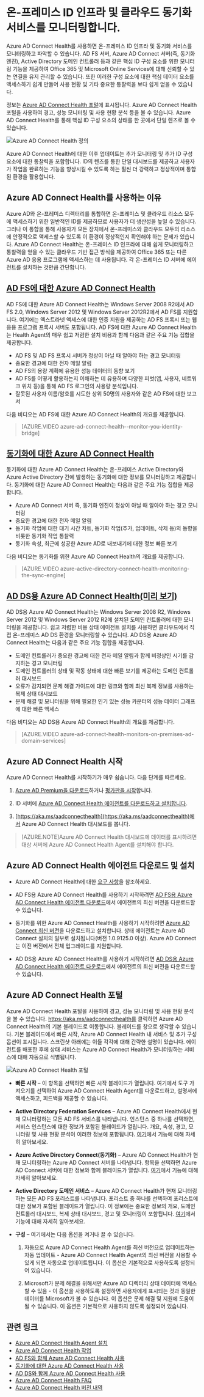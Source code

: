 <properties
	pageTitle="클라우드에서 온-프레미스 ID 인프라 모니터링"
	description="사용되는 항목 및 이유를 설명하는 Azure AD Connect 상태 페이지입니다."
	services="active-directory"
	documentationCenter=""
	authors="karavar"
	manager="femila"
	editor="karavar"/>

<tags
	ms.service="active-directory"
	ms.workload="identity"
	ms.tgt_pltfrm="na"
	ms.devlang="na"
	ms.topic="get-started-article"
	ms.date="07/14/2016"
	ms.author="vakarand"/>

# 온-프레미스 ID 인프라 및 클라우드 동기화 서비스를 모니터링합니다.

Azure AD Connect Health를 사용하면 온-프레미스 ID 인프라 및 동기화 서비스를 모니터링하고 파악할 수 있습니다. AD FS 서버, Azure AD Connect 서버(즉, 동기화 엔진), Active Directory 도메인 컨트롤러 등과 같은 핵심 ID 구성 요소를 위한 모니터링 기능을 제공하여 Office 365 및 Microsoft Online Services에 대해 신뢰할 수 있는 연결을 유지 관리할 수 있습니다. 또한 이러한 구성 요소에 대한 핵심 데이터 요소를 액세스하기 쉽게 만들어 사용 현황 및 기타 중요한 통찰력을 보다 쉽게 얻을 수 있습니다.

정보는 [Azure AD Connect Health 포털](https://aka.ms/aadconnecthealth)에 표시됩니다. Azure AD Connect Health 포털을 사용하여 경고, 성능 모니터링 및 사용 현황 분석 등을 볼 수 있습니다. Azure AD Connect Health를 통해 핵심 ID 구성 요소의 상태를 한 곳에서 단일 렌즈로 볼 수 있습니다.

![Azure AD Connect Health 정의](./media/active-directory-aadconnect-health/aadconnecthealth2.png)

Azure AD Connect Health에 대한 이후 업데이트는 추가 모니터링 및 추가 ID 구성 요소에 대한 통찰력을 포함합니다. ID의 렌즈를 통한 단일 대시보드를 제공하고 사용자가 작업을 완료하는 기능을 향상시킬 수 있도록 하는 훨씬 더 강력하고 정상적이며 통합된 환경을 활용합니다.

<!-- <center>![What is Azure AD Connect Health](./media/active-directory-aadconnect-health/logo1.png)</center> -->

## Azure AD Connect Health를 사용하는 이유

Azure AD와 온-프레미스 디렉터리를 통합하면 온-프레미스 및 클라우드 리소스 모두에 액세스하기 위한 일반적인 ID를 제공하므로 사용자가 더 생산성을 높일 수 있습니다. 그러나 이 통합을 통해 사용자가 모든 장치에서 온-프레미스와 클라우드 모두의 리소스에 안정적으로 액세스할 수 있도록 이 환경이 정상적인지 확인해야 하는 문제가 있습니다. Azure AD Connect Health는 온-프레미스 ID 인프라에 대해 쉽게 모니터링하고 통찰력을 얻을 수 있는 클라우드 기반 접근 방식을 제공하여 Office 365 또는 다른 Azure AD 응용 프로그램에 액세스하는 데 사용됩니다. 각 온-프레미스 ID 서버에 에이전트를 설치하는 것만큼 간단합니다.

## [AD FS에 대한 Azure AD Connect Health](active-directory-aadconnect-health-adfs.md)

AD FS에 대한 Azure AD Connect Health는 Windows Server 2008 R2에서 AD FS 2.0, Windows Server 2012 및 Windows Server 2012R2에서 AD FS를 지원합니다. 여기에는 엑스트라넷 액세스에 대한 인증 지원을 제공하는 AD FS 프록시 또는 웹 응용 프로그램 프록시 서버도 포함됩니다. AD FS에 대한 Azure AD Connect Health는 Health Agent의 매우 쉽고 저렴한 설치 비용과 함께 다음과 같은 주요 기능 집합을 제공합니다.

- AD FS 및 AD FS 프록시 서버가 정상이 아닐 때 알아야 하는 경고 모니터링
- 중요한 경고에 대한 전자 메일 알림
- AD FS의 용량 계획에 유용한 성능 데이터의 동향 보기
- AD FS를 어떻게 활용하는지 이해하는 데 유용하며 다양한 피벗(앱, 사용자, 네트워크 위치 등)을 통해 AD FS 로그인의 사용량 분석입니다.
- 잘못된 사용자 이름/암호를 시도한 상위 50명의 사용자와 같은 AD FS에 대한 보고서

다음 비디오는 AD FS에 대한 Azure AD Connect Health의 개요를 제공합니다.

> [AZURE.VIDEO azure-ad-connect-health--monitor-you-identity-bridge]

## [동기화에 대한 Azure AD Connect Health](active-directory-aadconnect-health-sync.md)

동기화에 대한 Azure AD Connect Health는 온-프레미스 Active Directory와 Azure Active Directory 간에 발생하는 동기화에 대한 정보를 모니터링하고 제공합니다. 동기화에 대한 Azure AD Connect Health는 다음과 같은 주요 기능 집합을 제공합니다.

- Azure AD Connect 서버 즉, 동기화 엔진이 정상이 아닐 때 알아야 하는 경고 모니터링
- 중요한 경고에 대한 전자 메일 알림
- 동기화 작업에 대한 대기 시간 차트, 동기화 작업(추가, 업데이트, 삭제 등)의 동향을 비롯한 동기화 작업 통찰력
- 동기화 속성, 최근에 성공한 Azure AD로 내보내기에 대한 정보 빠른 보기

다음 비디오는 동기화를 위한 Azure AD Connect Health의 개요를 제공합니다.

>[AZURE.VIDEO azure-active-directory-connect-health-monitoring-the-sync-engine]

## [AD DS용 Azure AD Connect Health(미리 보기)](active-directory-aadconnect-health-adds.md)

AD DS용 Azure AD Connect Health는 Windows Server 2008 R2, Windows Server 2012 및 Windows Server 2012 R2에 설치된 도메인 컨트롤러에 대한 모니터링을 제공합니다. 쉽고 저렴한 비용 상태 에이전트 설치를 사용하면 클라우드에서 직접 온-프레미스 AD DS 환경을 모니터링할 수 있습니다. AD DS용 Azure AD Connect Health는 다음과 같은 주요 기능 집합을 제공합니다.

- 도메인 컨트롤러가 중요한 경고에 대한 전자 메일 알림과 함께 비정상인 시기를 감지하는 경고 모니터링
- 도메인 컨트롤러의 상태 및 작동 상태에 대한 빠른 보기를 제공하는 도메인 컨트롤러 대시보드
- 오류가 감지되면 문제 해결 가이드에 대한 링크와 함께 최신 복제 정보를 사용하는 복제 상태 대시보드
- 문제 해결 및 모니터링을 위해 필요한 인기 있는 성능 카운터의 성능 데이터 그래프에 대한 빠른 액세스

다음 비디오는 AD DS용 Azure AD Connect Health의 개요를 제공합니다.

>[AZURE.VIDEO azure-ad-connect-health-monitors-on-premises-ad-domain-services]

## Azure AD Connect Health 시작
Azure AD Connect Health를 시작하기가 매우 쉽습니다. 다음 단계를 따르세요.

1. [Azure AD Premium을 다운로드](active-directory-get-started-premium.md)하거나 [평가판을 시작](https://azure.microsoft.com/trial/get-started-active-directory/)합니다.

2. ID 서버에 [Azure AD Connect Health 에이전트를 다운로드하고 설치합니다](#download-and-install-azure-ad-connect-health-agent).

3. [https://aka.ms/aadconnecthealth](https://aka.ms/aadconnecthealth)에서 Azure AD Connect Health 대시보드를 봅니다.

>[AZURE.NOTE]Azure AD Connect Health 대시보드에 데이터를 표시하려면 대상 서버에 Azure AD Connect Health Agent를 설치해야 합니다.

## Azure AD Connect Health 에이전트 다운로드 및 설치

- Azure AD Connect Health에 대한 [요구 사항](active-directory-aadconnect-health-agent-install.md#Requirements)을 참조하세요.

- AD FS용 Azure AD Connect Health를 사용하기 시작하려면 [AD FS용 Azure AD Connect Health 에이전트 다운로드](http://go.microsoft.com/fwlink/?LinkID=518973)에서 에이전트의 최신 버전을 다운로드할 수 있습니다. [](active-directory-aadconnect-health-agent-install.md#installing-the-azure-ad-connect-health-agent-for-ad-fs)

- 동기화를 위한 Azure AD Connect Health를 사용하기 시작하려면 [Azure AD Connect 최신 버전](http://go.microsoft.com/fwlink/?linkid=615771)을 다운로드하고 설치합니다. 상태 에이전트는 Azure AD Connect 설치의 일부로 설치됩니다(버전 1.0.9125.0 이상). Azure AD Connect는 이전 버전에서 전체 업그레이드를 지원합니다.

- AD DS용 Azure AD Connect Health를 사용하기 시작하려면 [AD DS용 Azure AD Connect Health 에이전트 다운로드](http://go.microsoft.com/fwlink/?LinkID=820540)에서 에이전트의 최신 버전을 다운로드할 수 있습니다. [](active-directory-aadconnect-health-agent-install.md#installing-the-azure-ad-connect-health-agent-for-ad-fs)

## Azure AD Connect Health 포털
Azure AD Connect Health 포털을 사용하여 경고, 성능 모니터링 및 사용 현황 분석을 볼 수 있습니다. https://aka.ms/aadconnecthealth를 클릭하면 Azure AD Connect Health의 기본 블레이드로 이동합니다. 블레이드를 창으로 생각할 수 있습니다. 기본 블레이드에서 빠른 시작, Azure AD Connect Health 내 서비스 및 추가 구성 옵션이 표시됩니다. 스크린샷 아래에는 이들 각각에 대해 간략한 설명이 있습니다. 에이전트를 배포한 후에 상태 서비스는 Azure AD Connect Health가 모니터링하는 서비스에 대해 자동으로 식별됩니다.

![Azure AD Connect Health 포털](./media/active-directory-aadconnect-health/portal4.png)

- **빠른 시작** – 이 항목을 선택하면 빠른 시작 블레이드가 열립니다. 여기에서 도구 가져오기를 선택하여 Azure AD Connect Health Agent를 다운로드하고, 설명서에 액세스하고, 피드백을 제공할 수 있습니다.

- **Active Directory Federation Services** – Azure AD Connect Health에서 현재 모니터링하는 모든 AD FS 서비스를 나타냅니다. 인스턴스 중 하나를 선택하면, 서비스 인스턴스에 대한 정보가 포함된 블레이드가 열립니다. 개요, 속성, 경고, 모니터링 및 사용 현황 분석이 이러한 정보에 포함됩니다. [여기](active-directory-aadconnect-health-adfs.md)에서 기능에 대해 자세히 알아보세요.

- **Azure Active Directory Connect(동기화)** – Azure AD Connect Health가 현재 모니터링하는 Azure AD Connect 서버를 나타냅니다. 항목을 선택하면 Azure AD Connect 서버에 대한 정보와 함께 블레이드가 열립니다. [여기](active-directory-aadconnect-health-sync.md)에서 기능에 대해 자세히 알아보세요.
 
- **Active Directory 도메인 서비스** – Azure AD Connect Health가 현재 모니터링하는 모든 AD FS 포리스트를 나타냅니다. 포리스트 중 하나를 선택하여 포리스트에 대한 정보가 포함된 블레이드가 열립니다. 이 정보에는 중요한 정보의 개요, 도메인 컨트롤러 대시보드, 복제 상태 대시보드, 경고 및 모니터링이 포함됩니다. [여기](active-directory-aadconnect-health-adds.md)에서 기능에 대해 자세히 알아보세요.

- **구성** – 여기에서는 다음 옵션을 켜거나 끌 수 있습니다.

	1. 자동으로 Azure AD Connect Health Agent를 최신 버전으로 업데이트하는 자동 업데이트 - Azure AD Connect Health Agent의 최신 버전을 사용할 수 있게 되면 자동으로 업데이트됩니다. 이 옵션은 기본적으로 사용하도록 설정되어 있습니다.

	2. Microsoft가 문제 해결을 위해서만 Azure AD 디렉터리 상태 데이터에 액세스할 수 있음 - 이 옵션을 사용하도록 설정하면 사용자에게 표시되는 것과 동일한 데이터를 Microsoft가 볼 수 있습니다. 이 옵션은 문제 해결 및 지원에 도움이 될 수 있습니다. 이 옵션은 기본적으로 사용하지 않도록 설정되어 있습니다.


## 관련 링크

* [Azure AD Connect Health Agent 설치](active-directory-aadconnect-health-agent-install.md)
* [Azure AD Connect Health 작업](active-directory-aadconnect-health-operations.md)
* [AD FS와 함께 Azure AD Connect Health 사용](active-directory-aadconnect-health-adfs.md)
* [동기화에 대한 Azure AD Connect Health 사용](active-directory-aadconnect-health-sync.md)
* [AD DS와 함께 Azure AD Connect Health 사용](active-directory-aadconnect-health-adds.md)
* [Azure AD Connect Health FAQ](active-directory-aadconnect-health-faq.md)
* [Azure AD Connect Health 버전 내역](active-directory-aadconnect-health-version-history.md)

<!---HONumber=AcomDC_0928_2016-->